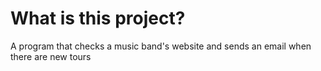 # What is this project?
A program that checks a music band's website and sends an email when there are new tours